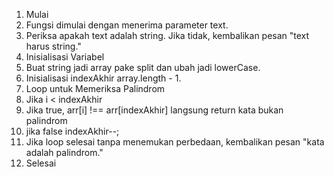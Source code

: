 1. Mulai
2. Fungsi dimulai dengan menerima parameter text.
3. Periksa apakah text adalah string. Jika tidak, kembalikan pesan "text harus string."
4. Inisialisasi Variabel
5. Buat string jadi array pake split dan ubah jadi lowerCase.
6. Inisialisasi indexAkhir array.length - 1.
7. Loop untuk Memeriksa Palindrom
8. Jika i < indexAkhir
9. Jika true, arr[i] !== arr[indexAkhir] langsung return kata bukan palindrom
10. jika false indexAkhir--;
11. Jika loop selesai tanpa menemukan perbedaan, kembalikan pesan "kata adalah palindrom."
12. Selesai
